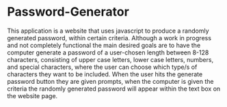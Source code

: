 # Password-Generator

This application is a website that uses javascript to produce a randomly generated password, within certain criteria. Although a work in progress and not completely functional the main desired goals are to have the computer generate a password of a user-chosen length between 8-128 characters, consisting of upper case letters, lower case letters, numbers, and special characters, where the user can choose which type/s of characters they want to be included. When the user hits the generate password button they are given prompts, when the computer is given the criteria the randomly generated password will appear within the text box on the website page.